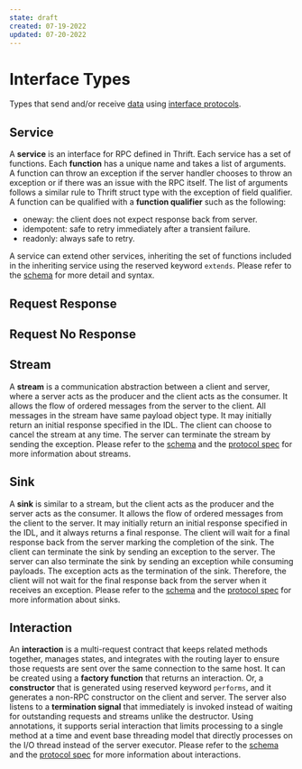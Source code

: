 ```yaml
---
state: draft
created: 07-19-2022
updated: 07-20-2022
---
```


# Interface Types

Types that send and/or receive [data](data.md) using [interface protocols](../protocol/interface.md).

## Service

A **service** is an interface for RPC defined in Thrift. Each service has a set of functions. Each **function** has a unique name and takes a list of arguments. A function can throw an exception if the server handler chooses to throw an exception or if there was an issue with the RPC itself. The list of arguments follows a similar rule to Thrift struct type with the exception of field qualifier. A function can be qualified with a **function qualifier** such as the following:

- oneway: the client does not expect response back from server.
- idempotent: safe to retry immediately after a transient failure.
- readonly: always safe to retry.

A service can extend other services, inheriting the set of functions included in the inheriting service using the reserved keyword `extends`. Please refer to the [schema](https://github.com/facebook/fbthrift/blob/main/thrift/lib/thrift/schema.thrift) for more detail and syntax.

## Request Response
<!--- TODO: Request Response --->

## Request No Response
<!--- TODO: Request No Response --->

## Stream

A **stream** is a communication abstraction between a client and server, where a server acts as the producer and the client acts as the consumer. It allows the flow of ordered messages from the server to the client. All messages in the stream have same payload object type. It may initially return an initial response specified in the IDL. The client can choose to cancel the stream at any time. The server can terminate the stream by sending the exception. Please refer to the [schema](https://github.com/facebook/fbthrift/blob/main/thrift/lib/thrift/schema.thrift) and the [protocol spec](../protocol/interface.md) for more information about streams.

## Sink

A **sink** is similar to a stream, but the client acts as the producer and the server acts as the consumer. It allows the flow of ordered messages from the client to the server. It may initially return an initial response specified in the IDL, and it always returns a final response. The client will wait for a final response back from the server marking the completion of the sink. The client can terminate the sink by sending an exception to the server. The server can also terminate the sink by sending an exception while consuming payloads. The exception acts as the termination of the sink. Therefore, the client will not wait for the final response back from the server when it receives an exception. Please refer to the [schema](https://github.com/facebook/fbthrift/blob/main/thrift/lib/thrift/schema.thrift) and the [protocol spec](../protocol/interface.md) for more information about sinks.

## Interaction

An **interaction** is a multi-request contract that keeps related methods together, manages states, and integrates with the routing layer to ensure those requests are sent over the same connection to the same host. It can be created using a **factory function** that returns an interaction. Or, a **constructor** that is generated using reserved keyword `performs`, and it generates a non-RPC constructor on the client and server. The server also listens to a **termination signal** that immediately is invoked instead of waiting for outstanding requests and streams unlike the destructor. Using annotations, it supports serial interaction that limits processing to a single method at a time and event base threading model that directly processes on the I/O thread instead of the server executor. Please refer to the [schema](https://github.com/facebook/fbthrift/blob/main/thrift/lib/thrift/schema.thrift) and the [protocol spec](../protocol/interface.md) for more information about interactions.
